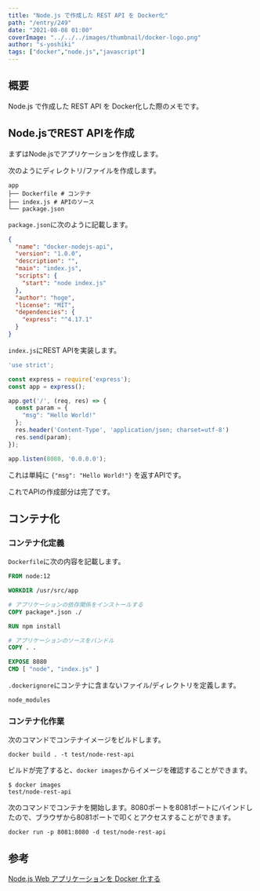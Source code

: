 ```yaml
---
title: "Node.js で作成した REST API を Docker化"
path: "/entry/249"
date: "2021-08-08 01:00"
coverImage: "../../../images/thumbnail/docker-logo.png"
author: "s-yoshiki"
tags: ["docker","node.js","javascript"]
---
```


## 概要

Node.js で作成した REST API を Docker化した際のメモです。

## Node.jsでREST APIを作成

まずはNode.jsでアプリケーションを作成します。

次のようにディレクトリ/ファイルを作成します。

```shell
app
├── Dockerfile # コンテナ
├── index.js # APIのソース
└── package.json
```

`package.json`に次のように記載します。


```json
{
  "name": "docker-nodejs-api",
  "version": "1.0.0",
  "description": "",
  "main": "index.js",
  "scripts": {
    "start": "node index.js"
  },
  "author": "hoge",
  "license": "MIT",
  "dependencies": {
    "express": "^4.17.1"
  }
}
```

`index.js`にREST APIを実装します。

```js
'use strict';

const express = require('express');
const app = express();

app.get('/', (req, res) => {
  const param = {
    "msg": "Hello World!"
  };
  res.header('Content-Type', 'application/json; charset=utf-8')
  res.send(param);
});

app.listen(8080, '0.0.0.0');
```

これは単純に `{"msg": "Hello World!"}` を返すAPIです。

これでAPIの作成部分は完了です。

## コンテナ化

### コンテナ化定義

`Dockerfile`に次の内容を記載します。

```dockerfile
FROM node:12

WORKDIR /usr/src/app

# アプリケーションの依存関係をインストールする
COPY package*.json ./

RUN npm install

# アプリケーションのソースをバンドル
COPY . .

EXPOSE 8080
CMD [ "node", "index.js" ]
```

`.dockerignore`にコンテナに含まないファイル/ディレクトリを定義します。

```
node_modules
```

### コンテナ化作業

次のコマンドでコンテナイメージをビルドします。

```shell
docker build . -t test/node-rest-api
```

ビルドが完了すると、`docker images`からイメージを確認することができます。

```shell
$ docker images
test/node-rest-api
```

次のコマンドでコンテナを開始します。8080ポートを8081ポートにバインドしたので、ブラウザから8081ポートで叩くとアクセスすることができます。

```
docker run -p 8081:8080 -d test/node-rest-api
```

## 参考

[Node.js Web アプリケーションを Docker 化する](https://nodejs.org/ja/docs/guides/nodejs-docker-webapp/)